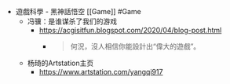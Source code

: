 - 遊戲科學 - 黑神話悟空 [[Game]] #Game
	- 冯骥：是谁谋杀了我们的游戏
		- https://acgisitfun.blogspot.com/2020/04/blog-post.html
			- > 何況，沒人相信你能設計出“偉大的遊戲”。
	- 杨琦的Artstation主页
		- https://www.artstation.com/yangqi917